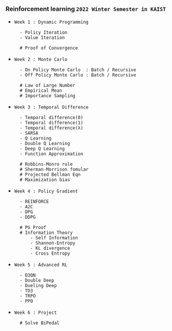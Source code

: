 ### Reinforcement learning `2022 Winter Semester in KAIST`


- `Week 1 : Dynamic Programming`
        
        - Policy Iteration
        - Value Iteration
        
        # Proof of Convergence 

- `Week 2 : Monte Carlo`

        - On Policy Monte Carlo  : Batch / Recursive 
        - Off Policy Monte Carlo : Batch / Recursive
        
        # Law of Large Number
        # Empirical Mean 
        # Importance Sampling 
        
- `Week 3 : Temporal Difference`

        - Temporal difference(0)
        - Temporal difference(1)
        - Temporal difference(λ)
        - SARSA
        - Q Learning
        - Double Q Learning
        - Deep Q Learning
        - Function Approximation 

        # Robbins-Monro rule
        # Sherman-Morrison fomular
        # Projected Bellman Eqn
        # Maximization bias 

- `Week 4 : Policy Gradient`

        - REINFORCE
        - A2C
        - DPG
        - DDPG

        # PG Proof
        # Information Theory 
            - Self Information
            - Shannon-Entropy
            - KL divergence
            - Cross Entropy

- `Week 5 : Advanced RL`

        - D3QN
        - Double Deep
        - Dueling Deep
        - TD3
        - TRPO
        - PPO
 
- `Week 6 : Project `

        # Solve BiPedal 
